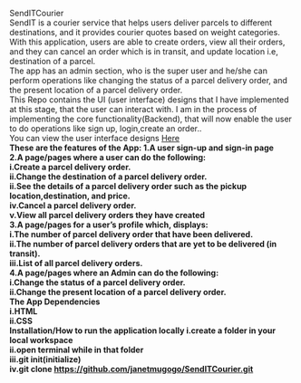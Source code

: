 SendITCourier
<br>
SendIT is a courier service that helps users deliver parcels to different destinations, and it provides courier quotes based on weight categories. With this application, users are able to create orders, view all their orders, and they can cancel an order which is in transit, and update location i.e, destination of a parcel.
<br>
The app has an admin section, who is the super user and he/she can perform operations like changing the status of a parcel delivery order, and the present location of a parcel delivery order.
<br>
This Repo contains the UI (user interface) designs that I have implemented at this stage, that the user can interact with. I am in the process of implementing the core functionality(Backend), that will now enable the user to do operations like sign up, login,create an order.. 
<br>
You can view the user interface designs <a href="https://janetmugogo.github.io/SendITCourier/index.html">Here</a>
<br>
<b>These are the features of the App:<b>
1.A user sign-up and sign-in page<br>
2.A page/pages where a user can do the following:<br>
      i.Create a parcel delivery order.<br>
      ii.Change the destination of a parcel delivery order.<br>
      ii.See the details of a parcel delivery order such as the pickup location,destination, and price.<br>
      iv.Cancel a parcel delivery order.<br>
      v.View all parcel delivery orders they have created<br>
3.A page/pages for a user’s profile which, displays:<br>
      i.The number of parcel delivery order that have been delivered.<br>
      ii.The number of parcel delivery orders that are yet to be delivered (in transit).<br>
      iii.List of all parcel delivery orders.<br>
4.A page/pages where an Admin can do the following:<br>
      i.Change the status of a parcel delivery order.<br>
      ii.Change the present location of a parcel delivery order.<br>
The App Dependencies<br>
i.HTML<br>
ii.CSS<br>
<b>Installation/How to run the application locally</b>
i.create a folder in your local workspace<br>
ii.open terminal while in that folder<br>
iii.git init(initialize)<br>
iv.git clone https://github.com/janetmugogo/SendITCourier.git

